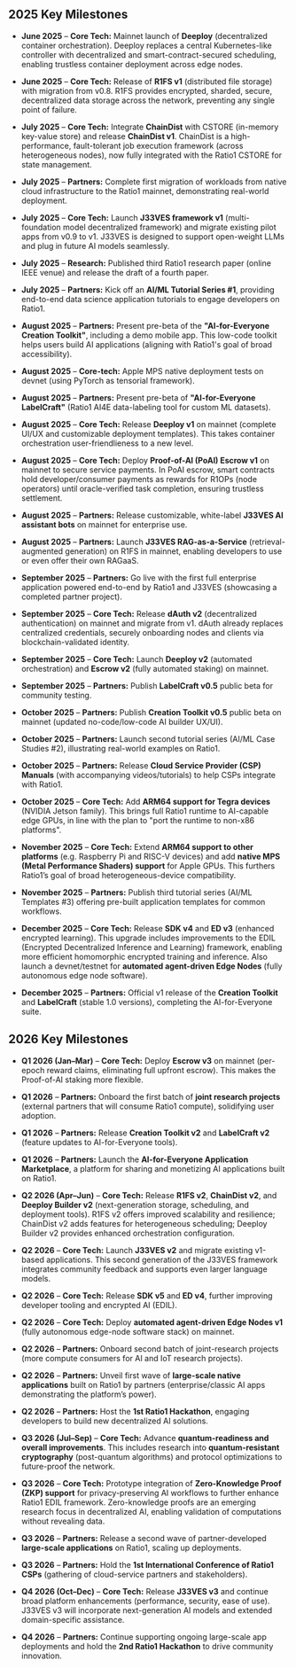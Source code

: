 
## 2025 Key Milestones

* **June 2025** – **Core Tech:** Mainnet launch of **Deeploy** (decentralized container orchestration).  Deeploy replaces a central Kubernetes-like controller with decentralized and smart-contract-secured scheduling, enabling trustless container deployment across edge nodes.

* **June 2025** – **Core Tech:** Release of **R1FS v1** (distributed file storage) with migration from v0.8.  R1FS provides encrypted, sharded, secure, decentralized data storage across the network, preventing any single point of failure.

* **July 2025** – **Core Tech:** Integrate **ChainDist** with CSTORE (in-memory key-value store) and release **ChainDist v1**.  ChainDist is a high-performance, fault-tolerant job execution framework (across heterogeneous nodes), now fully integrated with the Ratio1 CSTORE for state management.

* **July 2025** – **Partners:** Complete first migration of workloads from native cloud infrastructure to the Ratio1 mainnet, demonstrating real-world deployment.

* **July 2025** – **Core Tech:** Launch **J33VES framework v1** (multi-foundation model decentralized framework) and migrate existing pilot apps from v0.9 to v1.  J33VES is designed to support open-weight LLMs and plug in future AI models seamlessly.

* **July 2025** – **Research:** Published third Ratio1 research paper (online IEEE venue) and release the draft of a fourth paper.

* **July 2025** – **Partners:** Kick off an **AI/ML Tutorial Series #1**, providing end-to-end data science application tutorials to engage developers on Ratio1.

* **August 2025** – **Partners:** Present pre-beta of the **"AI-for-Everyone Creation Toolkit"**, including a demo mobile app.  This low-code toolkit helps users build AI applications (aligning with Ratio1's goal of broad accessibility).

* **August 2025** – **Core-tech:** Apple MPS native deployment tests on devnet (using PyTorch as tensorial framework).

* **August 2025** – **Partners:** Present pre-beta of **"AI-for-Everyone LabelCraft"** (Ratio1 AI4E data-labeling tool for custom ML datasets).

* **August 2025** – **Core Tech:** Release **Deeploy v1** on mainnet (complete UI/UX and customizable deployment templates).  This takes container orchestration user-friendlieness to a new level.

* **August 2025** – **Core Tech:** Deploy **Proof-of-AI (PoAI) Escrow v1** on mainnet to secure service payments.  In PoAI escrow, smart contracts hold developer/consumer payments as rewards for R1OPs (node operators) until oracle-verified task completion, ensuring trustless settlement.

* **August 2025** – **Partners:** Release customizable, white-label **J33VES AI assistant bots** on mainnet for enterprise use.

* **August 2025** – **Partners:** Launch **J33VES RAG-as-a-Service** (retrieval-augmented generation) on R1FS in mainnet, enabling developers to use or even offer their own RAGaaS.

* **September 2025** – **Partners:** Go live with the first full enterprise application powered end-to-end by Ratio1 and J33VES (showcasing a completed partner project).

* **September 2025** – **Core Tech:** Release **dAuth v2** (decentralized authentication) on mainnet and migrate from v1.  dAuth already replaces centralized credentials, securely onboarding nodes and clients via blockchain-validated identity.

* **September 2025** – **Core Tech:** Launch **Deeploy v2** (automated orchestration) and **Escrow v2** (fully automated staking) on mainnet.

* **September 2025** – **Partners:** Publish **LabelCraft v0.5** public beta for community testing.

* **October 2025** – **Partners:** Publish **Creation Toolkit v0.5** public beta on mainnet (updated no-code/low-code AI builder UX/UI).

* **October 2025** – **Partners:** Launch second tutorial series (AI/ML Case Studies #2), illustrating real-world examples on Ratio1.

* **October 2025** – **Partners:** Release **Cloud Service Provider (CSP) Manuals** (with accompanying videos/tutorials) to help CSPs integrate with Ratio1.

* **October 2025** – **Core Tech:** Add **ARM64 support for Tegra devices** (NVIDIA Jetson family).  This brings full Ratio1 runtime to AI-capable edge GPUs, in line with the plan to "port the runtime to non-x86 platforms".

* **November 2025** – **Core Tech:** Extend **ARM64 support to other platforms** (e.g. Raspberry Pi and RISC-V devices) and add **native MPS (Metal Performance Shaders) support** for Apple GPUs.  This furthers Ratio1’s goal of broad heterogeneous-device compatibility.

* **November 2025** – **Partners:** Publish third tutorial series (AI/ML Templates #3) offering pre-built application templates for common workflows.

* **December 2025** – **Core Tech:** Release **SDK v4** and **ED v3** (enhanced encrypted learning).  This upgrade includes improvements to the EDIL (Encrypted Decentralized Inference and Learning) framework, enabling more efficient homomorphic encrypted training and inference.  Also launch a devnet/testnet for **automated agent-driven Edge Nodes** (fully autonomous edge node software).

* **December 2025** – **Partners:** Official v1 release of the **Creation Toolkit** and **LabelCraft** (stable 1.0 versions), completing the AI-for-Everyone suite.

## 2026 Key Milestones

* **Q1 2026 (Jan–Mar)** – **Core Tech:** Deploy **Escrow v3** on mainnet (per-epoch reward claims, eliminating full upfront escrow).  This makes the Proof-of-AI staking more flexible.

* **Q1 2026** – **Partners:** Onboard the first batch of **joint research projects** (external partners that will consume Ratio1 compute), solidifying user adoption.

* **Q1 2026** – **Partners:** Release **Creation Toolkit v2** and **LabelCraft v2** (feature updates to AI-for-Everyone tools).

* **Q1 2026** – **Partners:** Launch the **AI-for-Everyone Application Marketplace**, a platform for sharing and monetizing AI applications built on Ratio1.

* **Q2 2026 (Apr–Jun)** – **Core Tech:** Release **R1FS v2**, **ChainDist v2**, and **Deeploy Builder v2** (next-generation storage, scheduling, and deployment tools).  R1FS v2 offers improved scalability and resilience; ChainDist v2 adds features for heterogeneous scheduling; Deeploy Builder v2 provides enhanced orchestration configuration.

* **Q2 2026** – **Core Tech:** Launch **J33VES v2** and migrate existing v1-based applications.  This second generation of the J33VES framework integrates community feedback and supports even larger language models.

* **Q2 2026** – **Core Tech:** Release **SDK v5** and **ED v4**, further improving developer tooling and encrypted AI (EDIL).

* **Q2 2026** – **Core Tech:** Deploy **automated agent-driven Edge Nodes v1** (fully autonomous edge-node software stack) on mainnet.

* **Q2 2026** – **Partners:** Onboard second batch of joint-research projects (more compute consumers for AI and IoT research projects).

* **Q2 2026** – **Partners:** Unveil first wave of **large-scale native applications** built on Ratio1 by partners (enterprise/classic AI apps demonstrating the platform’s power).

* **Q2 2026** – **Partners:** Host the **1st Ratio1 Hackathon**, engaging developers to build new decentralized AI solutions.

* **Q3 2026 (Jul–Sep)** – **Core Tech:** Advance **quantum-readiness and overall improvements**.  This includes research into **quantum-resistant cryptography** (post-quantum algorithms) and protocol optimizations to future-proof the network.

* **Q3 2026** – **Core Tech:** Prototype integration of **Zero-Knowledge Proof (ZKP) support** for privacy-preserving AI workflows to further enhance Ratio1 EDIL framework.  Zero-knowledge proofs are an emerging research focus in decentralized AI, enabling validation of computations without revealing data.

* **Q3 2026** – **Partners:** Release a second wave of partner-developed **large-scale applications** on Ratio1, scaling up deployments.

* **Q3 2026** – **Partners:** Hold the **1st International Conference of Ratio1 CSPs** (gathering of cloud-service partners and stakeholders).

* **Q4 2026 (Oct–Dec)** – **Core Tech:** Release **J33VES v3** and continue broad platform enhancements (performance, security, ease of use).  J33VES v3 will incorporate next-generation AI models and extended domain-specific assistance.

* **Q4 2026** – **Partners:** Continue supporting ongoing large-scale app deployments and hold the **2nd Ratio1 Hackathon** to drive community innovation.



